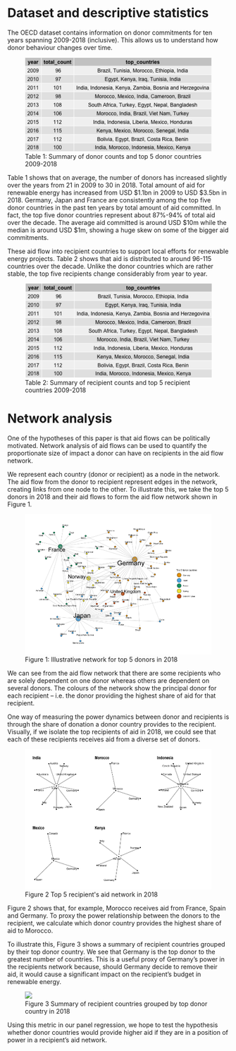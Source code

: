 # Dataset and descriptive statistics
The OECD dataset contains information on donor commitments for ten years spanning 2009-2018 (inclusive). This allows us to understand how donor behaviour changes over time. 

<figure> 
    <img class="responsive-img" src="Output/donor_table.png">
    <figcaption>Table 1: Summary of donor counts and top 5 donor countries 2009-2018</figcaption>
</figure>

Table 1 shows that on average, the number of donors has increased slightly over the years from 21 in 2009 to 30 in 2018. Total amount of aid for renewable energy has increased from USD \$1.1bn in 2009 to USD \$3.5bn in 2018. Germany, Japan and France are consistently among the top five donor countries in the past ten years by total amount of aid committed. In fact, the top five donor countries represent about 87%-94% of total aid over the decade. The average aid committed is around USD $10m while the median is around USD \$1m,  showing a huge skew on some of the bigger aid commitments. 

These aid flow into recipient countries to support local efforts for renewable energy projects. Table 2 shows that aid is distributed to around 96-115 countries over the decade. Unlike the donor countries which are rather stable, the top five recipients change considerably from year to year. 

<figure> 
    <img class="responsive-img" src="Output/recipient_table.png">
    <figcaption>Table 2: Summary of recipient counts and top 5 recipient countries 2009-2018</figcaption>
</figure>

# Network analysis
One of the hypotheses of this paper is that aid flows can be politically motivated. Network analysis of aid flows can be used to quantify the proportionate size of impact a donor can have on recipients in the aid flow network. 

We represent each country (donor or recipient) as a node in the network. The aid flow from the donor to recipient represent edges in the network, creating links from one node to the other. To illustrate this, we take the top 5 donors in 2018 and their aid flows to form the aid flow network shown in Figure 1.

<figure> 
    <img class="responsive-img" src="Output/top5_network.png">
    <figcaption>Figure 1: Illustrative network for top 5 donors in 2018</figcaption>
</figure>

We can see from the aid flow network that there are some recipients who are solely dependent on one donor whereas others are dependent on several donors. The colours of the network show the principal donor for each recipient – i.e. the donor providing the highest share of aid for that recipient. 

One way of measuring the power dynamics between donor and recipients is through the share of donation a donor country provides to the recipient. Visually, if we isolate the top recipients of aid in 2018, we could see that each of these recipients receives aid from a diverse set of donors. 

<figure> 
    <img class="responsive-img" src="Output/significant_recipients.png">
    <figcaption>Figure 2 Top 5 recipient's aid network in 2018</figcaption>
</figure>

Figure 2 shows that, for example, Morocco receives aid from France, Spain and Germany. To proxy the power relationship between the donors to the recipient, we calculate which donor country provides the highest share of aid to Morocco. 

To illustrate this, Figure 3 shows a summary of recipient countries grouped by their top donor country. We see that Germany is the top donor to the greatest number of countries. This is a useful proxy of Germany’s power in the recipients network because, should Germany decide to remove their aid, it would cause a significant impact on the recipient’s budget in renewable energy. 

<figure> 
    <img class="responsive-img" src="/static/pictures/foreignaid/recipients_group.png">
    <figcaption>Figure 3 Summary of recipient countries grouped by top donor country in 2018</figcaption>
</figure>

Using this metric in our panel regression, we hope to test the hypothesis whether donor countries would provide higher aid if they are in a position of power in a recipient’s aid network. 
